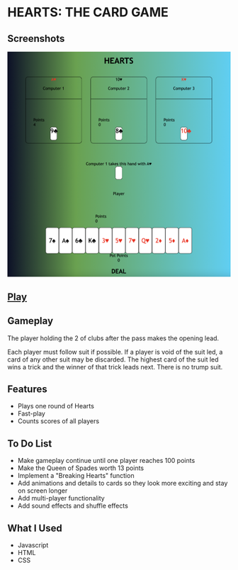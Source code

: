 # HEARTS: THE CARD GAME

## Screenshots
![screenshot](images/SC.png "GAME")


## [Play](https://giantnerd123.github.io/Hearts-Card-Game/)


## Gameplay
The player holding the 2 of clubs after the pass makes the opening lead.

Each player must follow suit if possible. If a player is void of the suit led, a card of any other suit may be discarded. The highest card of the suit led wins a trick and the winner of that trick leads next. There is no trump suit.

## Features
* Plays one round of Hearts
* Fast-play
* Counts scores of all players

## To Do List
* Make gameplay continue until one player reaches 100 points
* Make the Queen of Spades worth 13 points
* Implement a "Breaking Hearts" function
* Add animations and details to cards so they look more exciting and stay on screen longer
* Add multi-player functionality
* Add sound effects and shuffle effects

## What I Used
* Javascript
* HTML
* CSS


